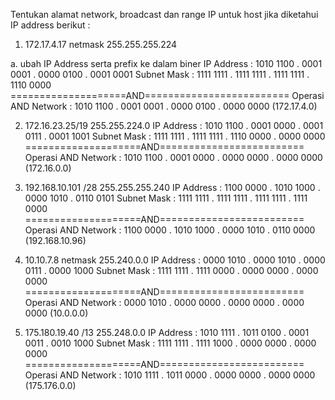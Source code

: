 Tentukan alamat network, broadcast dan range IP untuk host jika diketahui IP address berikut :
1. 172.17.4.17 netmask 255.255.255.224

a. ubah IP Address serta prefix ke dalam biner
IP Address  : 1010 1100 . 0001 0001 . 0000 0100 . 0001 0001
Subnet Mask : 1111 1111 . 1111 1111 . 1111 1111 . 1110 0000
====================AND========================= Operasi AND
Network     : 1010 1100 . 0001 0001 . 0000 0100 . 0000 0000 (172.17.4.0)

2. 172.16.23.25/19
255.255.224.0
IP Address  : 1010 1100 . 0001 0000 . 0001 0111 . 0001 1001
Subnet Mask : 1111 1111 . 1111 1111 . 1110 0000 . 0000 0000
====================AND========================= Operasi AND
Network     : 1010 1100 . 0001 0000 . 0000 0000 . 0000 0000 (172.16.0.0)


3. 192.168.10.101 /28
255.255.255.240
IP Address  : 1100 0000 . 1010 1000 . 0000 1010 . 0110 0101
Subnet Mask : 1111 1111 . 1111 1111 . 1111 1111 . 1111 0000
====================AND========================= Operasi AND
Network     : 1100 0000 . 1010 1000 . 0000 1010 . 0110 0000 (192.168.10.96)


4. 10.10.7.8 netmask 255.240.0.0
IP Address  : 0000 1010 . 0000 1010 . 0000 0111 . 0000 1000
Subnet Mask : 1111 1111 . 1111 0000 . 0000 0000 . 0000 0000
====================AND========================= Operasi AND
Network     : 0000 1010 . 0000 0000 . 0000 0000 . 0000 0000 (10.0.0.0)


5. 175.180.19.40 /13
255.248.0.0
IP Address  : 1010 1111 . 1011 0100 . 0001 0011 . 0010 1000
Subnet Mask : 1111 1111 . 1111 1000 . 0000 0000 . 0000 0000
====================AND========================= Operasi AND
Network     : 1010 1111 . 1011 0000 . 0000 0000 . 0000 0000 (175.176.0.0)